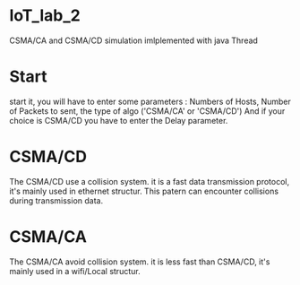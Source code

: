 # IoT_lab_2
CSMA/CA and CSMA/CD simulation imlplemented with java Thread

# Start
start it, you will have to enter some parameters : Numbers of Hosts, Number of Packets to sent, the type of algo ('CSMA/CA' or 'CSMA/CD') And if your choice is CSMA/CD you have to enter the Delay parameter.

# CSMA/CD

The CSMA/CD use a collision system. it is a fast data transmission protocol, it's mainly used in ethernet structur. This patern can encounter collisions during transmission data.

# CSMA/CA

The CSMA/CA avoid collision system. it is less fast than CSMA/CD, it's mainly used in a wifi/Local structur.

